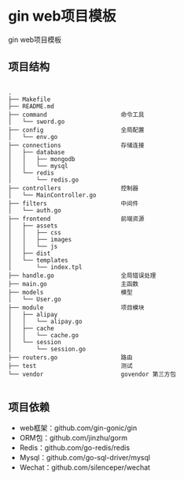 # gin web项目模板

gin web项目模板


## 项目结构

```

.
├── Makefile
├── README.md
├── command                     命令工具
│   └── sword.go
├── config                      全局配置
│   └── env.go
├── connections                 存储连接
│   ├── database
│   │   ├── mongodb
│   │   └── mysql
│   └── redis
│       └── redis.go
├── controllers                 控制器
│   └── MainController.go
├── filters                     中间件
│   └── auth.go
├── frontend                    前端资源
│   ├── assets
│   │   ├── css
│   │   ├── images
│   │   └── js
│   ├── dist
│   └── templates
│       └── index.tpl
├── handle.go                   全局错误处理
├── main.go                     主函数
├── models                      模型
│   └── User.go
├── module                      项目模块
│   ├── alipay
│   │   └── alipay.go
│   ├── cache
│   │   └── cache.go
│   └── session
│       └── session.go
├── routers.go                  路由
├── test                        测试
└── vendor                      govendor 第三方包


```

## 项目依赖

- web框架：github.com/gin-gonic/gin
- ORM包：github.com/jinzhu/gorm
- Redis：github.com/go-redis/redis
- Mysql：github.com/go-sql-driver/mysql
- Wechat：github.com/silenceper/wechat
